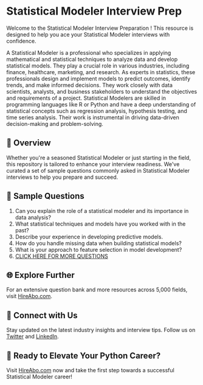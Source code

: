 # Statistical Modeler Interview Prep

Welcome to the Statistical Modeler Interview Preparation ! This resource is designed to help you ace your Statistical Modeler interviews with confidence.

A Statistical Modeler is a professional who specializes in applying mathematical and statistical techniques to analyze data and develop statistical models. They play a crucial role in various industries, including finance, healthcare, marketing, and research. As experts in statistics, these professionals design and implement models to predict outcomes, identify trends, and make informed decisions. They work closely with data scientists, analysts, and business stakeholders to understand the objectives and requirements of a project. Statistical Modelers are skilled in programming languages like R or Python and have a deep understanding of statistical concepts such as regression analysis, hypothesis testing, and time series analysis. Their work is instrumental in driving data-driven decision-making and problem-solving.

## 🚀 Overview

Whether you're a seasoned Statistical Modeler or just starting in the field, this repository is tailored to enhance your interview readiness. We've curated a set of sample questions commonly asked in Statistical Modeler interviews to help you prepare and succeed.

## 📝 Sample Questions

1. Can you explain the role of a statistical modeler and its importance in data analysis?
2. What statistical techniques and models have you worked with in the past?
3. Describe your experience in developing predictive models.
4. How do you handle missing data when building statistical models?
5. What is your approach to feature selection in model development?
6. [CLICK HERE FOR MORE QUESTIONS](https://hireabo.com/job/19_1_12/Statistical%20Modeler)

## 🌐 Explore Further

For an extensive question bank and more resources across 5,000 fields, visit [HireAbo.com](https://www.hireabo.com).

## 📱 Connect with Us

Stay updated on the latest industry insights and interview tips. Follow us on [Twitter](https://twitter.com/hireabo) and [LinkedIn](https://www.linkedin.com/in/hire-abo-3609972a8/).

## 🚀 Ready to Elevate Your Python Career?

Visit [HireAbo.com](https://www.hireabo.com) now and take the first step towards a successful Statistical Modeler career!